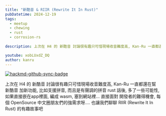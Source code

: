 ```yaml
---
title: "新酷音 & RIIR (Rewrite It In Rust)"
pubDatetime: 2024-12-19
tags:
  - meetup
  - chewing
  - rust
  - corrosion-rs
  
description: 上次在 H4 的 新酷音 討論很有趣只可惜現場收音難度高, Kan-Ru 一直都還在幫 新酷音 加新功能, 比如支援拼音, 而且是有聲調的拼音 rust 話後, 多了一些可能性, 如果直接嵌在app裡面, 編成 wasm, 塞到網站裡... 直接面對 開發者的難得機會, 每個 OpenSource 中文圈朋友們的強需求呀.... 也讓我們聊聊 RIIR (Rewrite It In Rust) 的有趣故事吧

youtube: xobLUxdZ_DQ
author: kanru
---
```


[![hackmd-github-sync-badge](https://hackmd.io/9CYpWa5hTKWmpGt3eweOiQ/badge)](https://hackmd.io/9CYpWa5hTKWmpGt3eweOiQ)


上次在 H4 的 新酷音 討論很有趣只可惜現場收音難度高, Kan-Ru 一直都還在幫 新酷音 加新功能, 比如支援拼音, 而且是有聲調的拼音 rust 話後, 多了一些可能性, 如果直接嵌在app裡面, 編成 wasm, 塞到網站裡... 直接面對 開發者的難得機會, 每個 OpenSource 中文圈朋友們的強需求呀.... 也讓我們聊聊 RIIR (Rewrite It In Rust) 的有趣故事吧